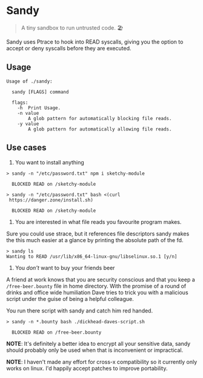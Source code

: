 # Sandy

> A tiny sandbox to run untrusted code. 🏖️

Sandy uses Ptrace to hook into READ syscalls, giving you the option to accept or deny syscalls before they are executed.

## Usage

```
Usage of ./sandy:

  sandy [FLAGS] command

  flags:
    -h	Print Usage.
    -n value
        A glob pattern for automatically blocking file reads.
    -y value
        A glob pattern for automatically allowing file reads.
```

## Use cases

1. You want to install anything

```shell
> sandy -n "/etc/password.txt" npm i sketchy-module

  BLOCKED READ on /sketchy-module
```

```shell
> sandy -n "/etc/password.txt" bash <(curl  https://danger.zone/install.sh)

  BLOCKED READ on /sketchy-module
```

1. You are interested in what file reads you favourite program makes.

Sure you could use strace, but it references file descriptors sandy makes the this much easier at a glance by printing the absolute path of the fd.

```
> sandy ls
Wanting to READ /usr/lib/x86_64-linux-gnu/libselinux.so.1 [y/n]
```

1. You _don't_ want to buy your friends beer

A friend at work knows that you are security conscious and that you keep a `/free-beer.bounty` file in home directory. With the promise of a round of drinks and office wide humiliation Dave tries to trick you with a malicious script under the guise of being a helpful colleague.

You run there script with sandy and catch him red handed.

```shell
> sandy -n *.bounty bash ./dickhead-daves-script.sh

  BLOCKED READ on /free-beer.bounty
```

**NOTE**: It's definitely a better idea to encrypt all your sensitive data, sandy should probably only be used when that is inconvenient or impractical.

**NOTE**: I haven't made any effort for cross-x compatibility so it currently only works on linux. I'd happily accept patches to improve portability.

